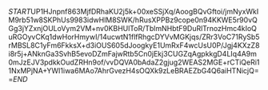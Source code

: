 $START$UP1HJnpnf863MjfDRhaKU2j5k+00xeSSjXq/AoogBQvGftoi/jmNyxWkIM9rb51w8SKPhUs9983idwHlM8SWK/hRusXPPBz9cope0n94KKWE5r90vQGg3jYZxnjOULoVym2VM+nv0KBHUlToR/TblmNHbtF9DuRlTrnozHmc4kIoQuRGOyvCKq1dwHorHmywI/14ucwtN1flfRhgcDYVvMGKjqs/ZRr3VoC71RySb5rMBSL8C1yFm6FkksX+d3iOUS605dJoogkyE1UmRxF4wcUsU0P/Jgj4KXzZ8i8r5j+ANknGa3SvhB5evoDZmFajwRtb5Cn0jEkj3CUGZqAgpkkgD4LIq4A9m0mJzEJV3pdkkOudZRHn9of/vvDQVA0bAdaZ2gjug2WEAS2MGE+rCTiQeRi11NxMPjNA+YWI1iwa6MAo7AhrGvezH4sOQXk9zLeBRAEZbG4Q6aiHTNicjQ==$END$